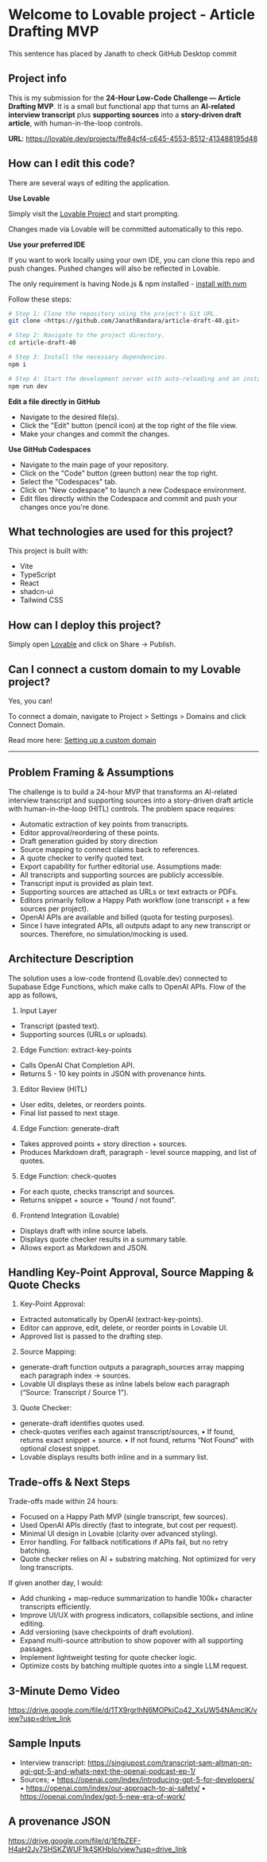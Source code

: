 # Welcome to Lovable project - Article Drafting MVP
This sentence has placed by Janath to check GitHub Desktop commit

## Project info

This is my submission for the **24-Hour Low-Code Challenge — Article Drafting MVP**. It is a small but functional app that turns an **AI-related interview transcript** plus **supporting sources** into a **story-driven draft article**, with human-in-the-loop controls.

**URL**: https://lovable.dev/projects/ffe84cf4-c645-4553-8512-413488195d48

## How can I edit this code?

There are several ways of editing the application.

**Use Lovable**

Simply visit the [Lovable Project](https://lovable.dev/projects/ffe84cf4-c645-4553-8512-413488195d48) and start prompting.

Changes made via Lovable will be committed automatically to this repo.

**Use your preferred IDE**

If you want to work locally using your own IDE, you can clone this repo and push changes. Pushed changes will also be reflected in Lovable.

The only requirement is having Node.js & npm installed - [install with nvm](https://github.com/nvm-sh/nvm#installing-and-updating)

Follow these steps:

```sh
# Step 1: Clone the repository using the project's Git URL.
git clone <https://github.com/JanathBandara/article-draft-40.git>

# Step 2: Navigate to the project directory.
cd article-draft-40

# Step 3: Install the necessary dependencies.
npm i

# Step 4: Start the development server with auto-reloading and an instant preview.
npm run dev
```

**Edit a file directly in GitHub**

- Navigate to the desired file(s).
- Click the "Edit" button (pencil icon) at the top right of the file view.
- Make your changes and commit the changes.

**Use GitHub Codespaces**

- Navigate to the main page of your repository.
- Click on the "Code" button (green button) near the top right.
- Select the "Codespaces" tab.
- Click on "New codespace" to launch a new Codespace environment.
- Edit files directly within the Codespace and commit and push your changes once you're done.

## What technologies are used for this project?

This project is built with:

- Vite
- TypeScript
- React
- shadcn-ui
- Tailwind CSS

## How can I deploy this project?

Simply open [Lovable](https://lovable.dev/projects/ffe84cf4-c645-4553-8512-413488195d48) and click on Share -> Publish.

## Can I connect a custom domain to my Lovable project?

Yes, you can!

To connect a domain, navigate to Project > Settings > Domains and click Connect Domain.

Read more here: [Setting up a custom domain](https://docs.lovable.dev/features/custom-domain#custom-domain)

------------------------------------------------------------------------------------------------------------------

## Problem Framing & Assumptions

The challenge is to build a 24-hour MVP that transforms an AI-related interview transcript and supporting sources into a story-driven draft article with human-in-the-loop (HITL) controls.
The problem space requires:
-	Automatic extraction of key points from transcripts.
-	Editor approval/reordering of these points.
-	Draft generation guided by story direction
-	Source mapping to connect claims back to references.
-	A quote checker to verify quoted text.
-	Export capability for further editorial use.
Assumptions made:
-	All transcripts and supporting sources are publicly accessible.
-	Transcript input is provided as plain text.
-	Supporting sources are attached as URLs or text extracts or PDFs.
-	Editors primarily follow a Happy Path workflow (one transcript + a few sources per project).
-	OpenAI APIs are available and billed (quota for testing purposes).
-	Since I have integrated APIs, all outputs adapt to any new transcript or sources. Therefore, no simulation/mocking is used.


## Architecture Description

The solution uses a low-code frontend (Lovable.dev) connected to Supabase Edge Functions, which make calls to OpenAI APIs.
Flow of the app as follows,
1.	Input Layer
-	Transcript (pasted text).
-	Supporting sources (URLs or uploads).

2.	Edge Function: extract-key-points
-	Calls OpenAI Chat Completion API.
-	Returns 5 - 10 key points in JSON with provenance hints.

3.	Editor Review (HITL)
-	User edits, deletes, or reorders points.
-	Final list passed to next stage.

4.	Edge Function: generate-draft
-	Takes approved points + story direction + sources.
-	Produces Markdown draft, paragraph - level source mapping, and list of quotes.

5.	Edge Function: check-quotes
-	For each quote, checks transcript and sources.
-	Returns snippet + source + “found / not found”.

6.	Frontend Integration (Lovable)
-	Displays draft with inline source labels.
-	Displays quote checker results in a summary table.
-	Allows export as Markdown and JSON.


## Handling Key-Point Approval, Source Mapping & Quote Checks

1.	Key-Point Approval:
-	Extracted automatically by OpenAI (extract-key-points).
-	Editor can approve, edit, delete, or reorder points in Lovable UI.
-	Approved list is passed to the drafting step.

2.	Source Mapping:
-	generate-draft function outputs a paragraph_sources array mapping each paragraph index -> sources.
-	Lovable UI displays these as inline labels below each paragraph (“Source: Transcript / Source 1”).

3.	Quote Checker:
-	generate-draft identifies quotes used.
-	check-quotes verifies each against transcript/sources,
•	If found, returns exact snippet + source.
•	If not found, returns “Not Found” with optional closest snippet.
-	Lovable displays results both inline and in a summary list.


## Trade-offs & Next Steps

Trade-offs made within 24 hours:
-	Focused on a Happy Path MVP (single transcript, few sources).
-	Used OpenAI APIs directly (fast to integrate, but cost per request).
-	Minimal UI design in Lovable (clarity over advanced styling).
-	Error handling. For fallback notifications if APIs fail, but no retry batching.
-	Quote checker relies on AI + substring matching. Not optimized for very long transcripts.

If given another day, I would:
-	Add chunking + map-reduce summarization to handle 100k+ character transcripts efficiently.
-	Improve UI/UX with progress indicators, collapsible sections, and inline editing.
-	Add versioning (save checkpoints of draft evolution).
-	Expand multi-source attribution to show popover with all supporting passages.
-	Implement lightweight testing for quote checker logic.
-	Optimize costs by batching multiple quotes into a single LLM request.


## 3-Minute Demo Video
https://drive.google.com/file/d/1TX9rgrIhN6MOPkiCo42_XxUW54NAmclK/view?usp=drive_link 


## Sample Inputs
-	Interview transcript: https://singjupost.com/transcript-sam-altman-on-agi-gpt-5-and-whats-next-the-openai-podcast-ep-1/
-	Sources;
•	https://openai.com/index/introducing-gpt-5-for-developers/
•	https://openai.com/index/our-approach-to-ai-safety/
•	https://openai.com/index/gpt-5-new-era-of-work/


## A provenance JSON

https://drive.google.com/file/d/1EfbZEF-H4aH2Jv7SHSKZWUF1k4SKHblo/view?usp=drive_link 

